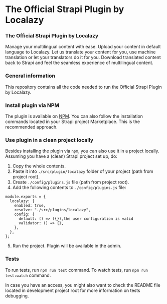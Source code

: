 # The Official Strapi Plugin by Localazy

### The Official Strapi Plugin by Localazy

Manage your multilingual content with ease. Upload your content in default language to Localazy. Let us translate your content for you, use machine translation or let your translators do it for you. Download translated content back to Strapi and feel the seamless experience of multilingual content.

### General information

This repository contains all the code needed to run the Official Strapi Plugin by Localazy.

### Install plugin via NPM

The plugin is available on [NPM](https://www.npmjs.com/package/@localazy/strapi-plugin).
You can also follow the installation commands located in your Strapi project Marketplace. This is the recommended approach.

### Use plugin in a clean project locally

Besides installing the plugin via `npm`, you can also use it in a project locally. Assuming you have a (clean) Strapi project set up, do:

1. Copy the whole contents.
2. Paste it into `./src/plugin/localazy` folder of your project (path from project root).
3. Create `./config/plugins.js` file (path from project root).
4. Add the following contents to `./config/plugins.js` file:

```
module.exports = {
  localazy: {
    enabled: true,
    resolve: "./src/plugins/localazy",
    config: {
      default: () => ({}),the user configuration is valid
      validator: () => {},
    },
  },
};

```

5. Run the project. Plugin will be available in the admin.

### Tests

To run tests, run `npm run test` command. To watch tests, run `npm run test:watch` command.

In case you have an access, you might also want to check the README file located in development project root for more information on tests debugging.
